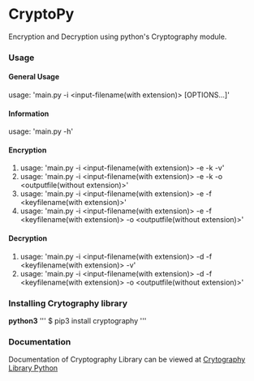 # CryptoPy
Encryption and Decryption using python's Cryptography module. 

### Usage 
#### General Usage
usage: 'main.py -i <input-filename(with extension)> [OPTIONS...]'
#### Information
usage: 'main.py -h'
#### Encryption 
1. usage: 'main.py -i <input-filename(with extension)> -e -k -v'
2. usage: 'main.py -i <input-filename(with extension)> -e -k -o <outputfile(without extension)>'
3. usage: 'main.py -i <input-filename(with extension)> -e -f <keyfilename(with extension)>'
4. usage: 'main.py -i <input-filename(with extension)> -e -f <keyfilename(with extension)> -o <outputfile(without extension)>'
#### Decryption
1. usage: 'main.py -i <input-filename(with extension)> -d -f <keyfilename(with extension)> -v'
2. usage: 'main.py -i <input-filename(with extension)> -d -f <keyfilename(with extension)> -o <outputfile(without extension)>'    

### Installing Crytography library
**python3**
'''
$ pip3 install cryptography
'''
### Documentation 
Documentation of Cryptography Library can be viewed at [Crytography Library Python](https://cryptography.io/en/latest/)


